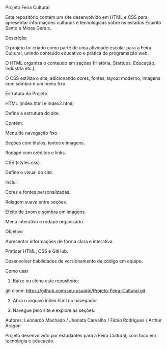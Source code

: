
Projeto Feira Cultural

Este repositório contém um site desenvolvido em HTML e CSS para apresentar informações culturais e tecnológicas sobre os estados Espírito Santo e Minas Gerais.


Descrição

O projeto foi criado como parte de uma atividade escolar para a Feira Cultural, unindo conteúdo educativo e prática de programação web.

O HTML organiza o conteúdo em seções (História, Startups, Educação, Indústria etc.).

O CSS estiliza o site, adicionando cores, fontes, layout moderno, imagens com sombra e um menu fixo.


Estrutura do Projeto

HTML (index.html e index2.html)

Define a estrutura do site.

Contém:

Menu de navegação fixo.

Seções com títulos, textos e imagens.

Rodapé com créditos e links.



CSS (styles.css)

Define o visual do site.

Inclui:

Cores e fontes personalizadas.

Rolagem suave entre seções.

Efeito de zoom e sombra em imagens.

Menu interativo e rodapé organizado.


Objetivo

Apresentar informações de forma clara e interativa.

Praticar HTML, CSS e GitHub.

Desenvolver habilidades de versionamento de código em equipe.


Como usar

1. Baixe ou clone este repositório:

git clone: https://github.com/seu-usuario/Projeto-Feira-Cultural.git


2. Abra o arquivo index.html no navegador.


3. Navegue pelo site e explore as seções.


Autores: Leonardo Machado / Jhonata Carvalho / Fábio Rodrigues / Arthur Aragon 

Projeto desenvolvido por estudantes para a Feira Cultural, com foco em tecnologia e educação.
